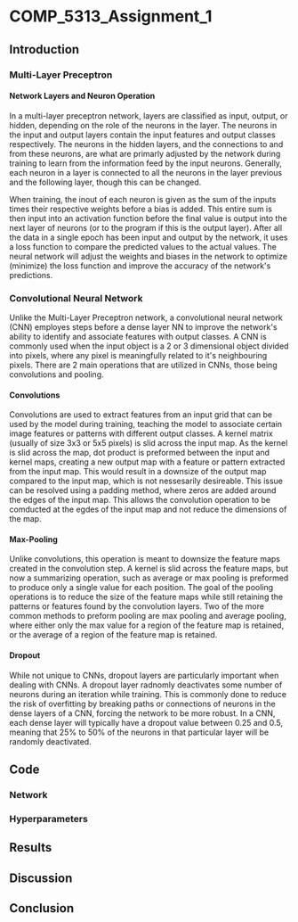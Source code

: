 # COMP_5313_Assignment_1

## Introduction

### Multi-Layer Preceptron

#### Network Layers and Neuron Operation

In a multi-layer preceptron network, layers are classified as input, output, or hidden, depending on the role of the neurons in the layer. The neurons in the input and output layers contain the input features and output classes respectively. The neurons in the hidden layers, and the connections to and from these neurons, are what are primarly adjusted by the network during training to learn from the information feed by the input neurons. Generally, each neuron in a layer is connected to all the neurons in the layer previous and the following layer, though this can be changed. 

When training, the inout of each neuron is given as the sum of the inputs times their respective weights before a bias is added. This entire sum is then input into an activation function before the final value is output into the next layer of neurons (or to the program if this is the output layer). After all the data in a single epoch has been input and output by the network, it uses a loss function to compare the predicted values to the actual values. The neural network will adjust the weights and biases in the network to optimize (minimize) the loss function and improve the accuracy of the network's predictions. 

### Convolutional Neural Network

Unlike the Multi-Layer Preceptron network, a convolutional neural network (CNN) employes steps before a dense layer NN to improve the network's ability to identify and associate features with output classes. A CNN is commonly used when the input object is a 2 or 3 dimensional object divided into pixels, where any pixel is meaningfully related to it's neighbouring pixels. There are 2 main operations that are utilized in CNNs, those being convolutions and pooling. 

#### Convolutions

Convolutions are used to extract features from an input grid that can be used by the model during training, teaching the model to associate certain image features or patterns with different output classes. A kernel matrix (usually of size 3x3 or 5x5 pixels) is slid across the input map. As the kernel is slid across the map, dot product is preformed between the input and kernel maps, creating a new output map with a feature or pattern extracted from the input map. This would result in a downsize of the output map compared to the input map, which is not nessesarily desireable. This issue can be resolved using a padding method, where zeros are added around the edges of the input map. This allows the convolution operation to be comducted at the egdes of the input map and not reduce the dimensions of the map.

#### Max-Pooling

Unlike convolutions, this operation is meant to downsize the feature maps created in the convolution step. A kernel is slid across the feature maps, but now a summarizing operation, such as average or max pooling is preformed to produce only a single value for each position. The goal of the pooling operations is to reduce the size of the feature maps while still retaining the patterns or features found by the convolution layers. Two of the more common methods to preform pooling are max pooling and average pooling, where either only the max value for a region of the feature map is retained, or the average of a region of the feature map is retained. 

#### Dropout

While not unique to CNNs, dropout layers are particularly important when dealing with CNNs. A dropout layer radnomly deactivates some number of neurons during an iteration while training. This is commonly done to reduce the risk of overfitting by breaking paths or connections of neurons in the dense layers of a CNN, forcing the network to be more robust. In a CNN, each dense layer will typically have a dropout value between 0.25 and 0.5, meaning that 25% to 50% of the neurons in that particular layer will be randomly deactivated. 

## Code 

### Network

### Hyperparameters

## Results

## Discussion

## Conclusion
